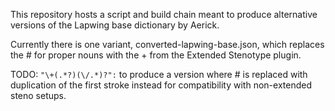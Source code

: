 This repository hosts a script and build chain meant to produce alternative versions of the Lapwing base dictionary by Aerick.

Currently there is one variant, converted-lapwing-base.json, which replaces the # for proper nouns with the + from the Extended Stenotype plugin.

TODO: `"\+(.*?)(\/.*)?":` to produce a version where # is replaced with duplication of the first stroke instead for compatibility with non-extended steno setups.
